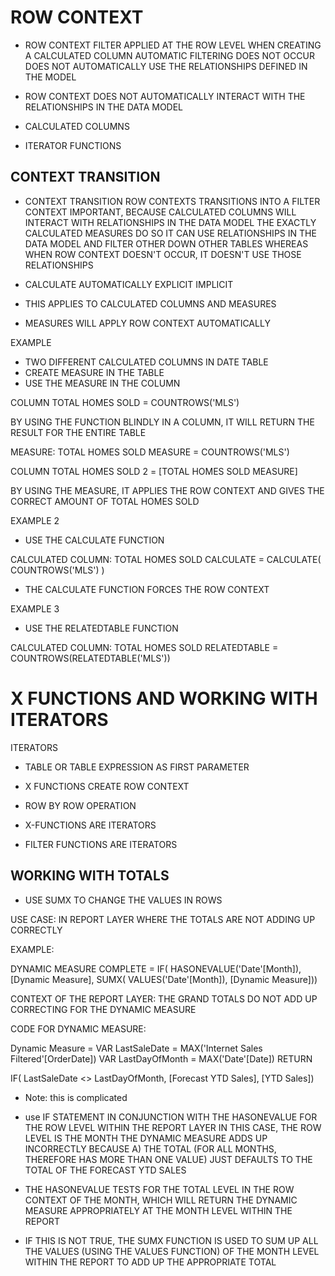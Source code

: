 # ROW CONTEXT

* ROW CONTEXT
	FILTER APPLIED AT THE ROW LEVEL WHEN CREATING A CALCULATED COLUMN
	AUTOMATIC FILTERING DOES NOT OCCUR
		DOES NOT AUTOMATICALLY USE THE RELATIONSHIPS DEFINED IN THE MODEL

* ROW CONTEXT DOES NOT AUTOMATICALLY INTERACT WITH THE RELATIONSHIPS IN THE DATA MODEL 


* CALCULATED COLUMNS



* ITERATOR FUNCTIONS

## CONTEXT TRANSITION

* CONTEXT TRANSITION
	ROW CONTEXTS TRANSITIONS INTO A FILTER CONTEXT
		IMPORTANT, BECAUSE CALCULATED COLUMNS WILL INTERACT WITH RELATIONSHIPS IN THE DATA MODEL THE EXACTLY CALCULATED MEASURES DO
		SO IT CAN USE RELATIONSHIPS IN THE DATA MODEL AND FILTER OTHER DOWN OTHER TABLES
	WHEREAS	WHEN ROW CONTEXT DOESN'T OCCUR, IT DOESN'T USE THOSE RELATIONSHIPS

* CALCULATE
	AUTOMATICALLY
	EXPLICIT
	IMPLICIT

* THIS APPLIES TO CALCULATED COLUMNS AND MEASURES

* MEASURES WILL APPLY ROW CONTEXT AUTOMATICALLY

EXAMPLE

* TWO DIFFERENT CALCULATED COLUMNS IN DATE TABLE
* CREATE MEASURE IN THE TABLE
* USE THE MEASURE IN THE COLUMN

COLUMN
TOTAL HOMES SOLD = 
COUNTROWS('MLS')

BY USING THE FUNCTION BLINDLY IN A COLUMN, IT WILL RETURN THE RESULT FOR THE ENTIRE TABLE

MEASURE:
TOTAL HOMES SOLD MEASURE = 
COUNTROWS('MLS') 

COLUMN
TOTAL HOMES SOLD 2 = [TOTAL HOMES SOLD MEASURE] 

BY USING THE MEASURE, IT APPLIES THE ROW CONTEXT AND GIVES THE CORRECT AMOUNT OF TOTAL HOMES SOLD

EXAMPLE 2

* USE THE CALCULATE FUNCTION

CALCULATED COLUMN:
TOTAL HOMES SOLD CALCULATE = 
CALCULATE(
    COUNTROWS('MLS')
) 

* THE CALCULATE FUNCTION FORCES THE ROW CONTEXT

EXAMPLE 3

* USE THE RELATEDTABLE FUNCTION

CALCULATED COLUMN:
TOTAL HOMES SOLD RELATEDTABLE = 
COUNTROWS(RELATEDTABLE('MLS')) 

# X FUNCTIONS AND WORKING WITH ITERATORS

ITERATORS

* TABLE OR TABLE EXPRESSION AS FIRST PARAMETER

* X FUNCTIONS CREATE ROW CONTEXT

* ROW BY ROW OPERATION

* X-FUNCTIONS ARE ITERATORS

* FILTER FUNCTIONS ARE ITERATORS

## WORKING WITH TOTALS

* USE SUMX TO CHANGE THE VALUES IN ROWS

USE CASE: IN REPORT LAYER WHERE THE TOTALS ARE NOT ADDING UP CORRECTLY

EXAMPLE: 

DYNAMIC MEASURE COMPLETE = 
IF(
	HASONEVALUE('Date'[Month]),
	[Dynamic Measure],
	SUMX(
		VALUES('Date'[Month]),
		[Dynamic Measure])) 

CONTEXT OF THE REPORT LAYER: THE GRAND TOTALS DO NOT ADD UP CORRECTING FOR THE DYNAMIC MEASURE

CODE FOR DYNAMIC MEASURE:

Dynamic Measure = 
VAR
	LastSaleDate = MAX('Internet Sales Filtered'[OrderDate])
VAR
	LastDayOfMonth = MAX('Date'[Date])
RETURN

IF(
	LastSaleDate <> LastDayOfMonth,
	[Forecast YTD Sales],
	[YTD Sales])

* Note: this is complicated

* use IF STATEMENT IN CONJUNCTION WITH THE HASONEVALUE FOR THE ROW LEVEL WITHIN THE REPORT LAYER
	IN THIS CASE, THE ROW LEVEL IS THE MONTH
	THE DYNAMIC MEASURE ADDS UP INCORRECTLY BECAUSE A) THE TOTAL (FOR ALL MONTHS, THEREFORE HAS MORE THAN ONE VALUE)
	JUST DEFAULTS TO THE TOTAL OF THE FORECAST YTD SALES

* THE HASONEVALUE TESTS FOR THE TOTAL LEVEL IN THE ROW CONTEXT OF THE MONTH, WHICH WILL RETURN THE DYNAMIC MEASURE 
	APPROPRIATELY AT THE MONTH LEVEL WITHIN THE REPORT

* IF THIS IS NOT TRUE, THE SUMX FUNCTION IS USED TO SUM UP ALL THE VALUES (USING THE VALUES FUNCTION) OF THE MONTH LEVEL WITHIN THE REPORT
	TO ADD UP THE APPROPRIATE TOTAL
